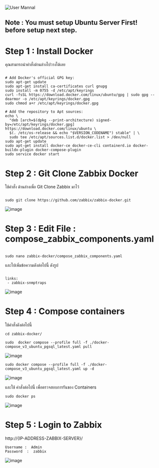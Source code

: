 ![User Mannal](https://github.com/lersakk/ZabbixUserManual/assets/106941759/97249966-414e-4dfa-bc7d-df07a66f236e)

## Note : You must setup Ubuntu Server First! before setup next step.

# Step 1  : Install Docker

คุณสามารถนำคำสั่งด้านล่างไปวางได้เลย

~~~

# Add Docker's official GPG key:
sudo apt-get update
sudo apt-get install ca-certificates curl gnupg
sudo install -m 0755 -d /etc/apt/keyrings
curl -fsSL https://download.docker.com/linux/ubuntu/gpg | sudo gpg --dearmor -o /etc/apt/keyrings/docker.gpg
sudo chmod a+r /etc/apt/keyrings/docker.gpg

# Add the repository to Apt sources:
echo \
  "deb [arch=$(dpkg --print-architecture) signed-by=/etc/apt/keyrings/docker.gpg] https://download.docker.com/linux/ubuntu \
  $(. /etc/os-release && echo "$VERSION_CODENAME") stable" | \
  sudo tee /etc/apt/sources.list.d/docker.list > /dev/null
sudo apt-get update
sudo apt-get install docker-ce docker-ce-cli containerd.io docker-buildx-plugin docker-compose-plugin
sudo service docker start

~~~

# Step 2 : Git Clone Zabbix Docker

ใช้คำสั่ง ด้านล่างเพื่อ Git Clone Zabbix มาไว้

~~~

sudo git clone https://github.com/zabbix/zabbix-docker.git

~~~

 ![image](https://github.com/lersakk/ZabbixUserManual/assets/136166133/5cf16685-d24e-42c1-9d96-b7f00ead8693)

# Step 3 : Edit File : compose_zabbix_components.yaml 

~~~

sudo nano zabbix-docker/compose_zabbix_components.yaml

~~~

และไปเพิ่มข้อความดังต่อไปนี้ ดังรูป

~~~

links:
 - zabbix-snmptraps

~~~

![image](https://github.com/lersakk/ZabbixUserManual/assets/136166133/65d031b3-cc0e-48d4-bbb7-54879d464222)


# Step 4 : Compose  containers

ใช้คำสั่งดังต่อไปนี้

~~~
cd zabbix-docker/
~~~

~~~
sudo  docker compose --profile full -f ./docker-compose_v3_ubuntu_pgsql_latest.yaml pull 
~~~

![image](https://github.com/lersakk/ZabbixUserManual/assets/136166133/bb52fb03-d632-4622-82a3-2933b2dd70cd)


~~~
sudo docker compose --profile full -f ./docker-compose_v3_ubuntu_pgsql_latest.yaml up -d
~~~

![image](https://github.com/lersakk/ZabbixUserManual/assets/136166133/919269a8-3c2f-45a0-809e-46b1acf6f156)



และใช้ คำสั่งต่อไปนี้ เพื่อตรวจสอบการรันของ Containers

~~~
sudo docker ps
~~~

![image](https://github.com/lersakk/ZabbixUserManual/assets/136166133/8350733a-26db-4595-9859-b0f43073fb4e)



# Step 5 : Login to Zabbix

http://{IP-ADDRESS-ZABBIX-SERVER}/

~~~
Username :  Admin
Password  :  zabbix
~~~

![image](https://github.com/lersakk/ZabbixUserManual/assets/136166133/f4df2c9b-cb7c-44f3-86d1-bcae1028d0e7)



